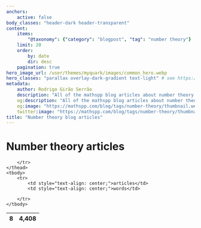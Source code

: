 ```yaml
---
anchors:
    active: false
body_classes: "header-dark header-transparent"
content:
    items:
        "@taxonomy": {"category": "blogpost", "tag": "number theory"}
    limit: 20
    order:
        by: date
        dir: desc
    pagination: true
hero_image_url: /user/themes/myquark/images/common_hero.webp
hero_classes: "parallax overlay-dark-gradient text-light" # see https://demo.getgrav.org/blog-skeleton/blog/hero-classes
metadata:
    author: Rodrigo Girão Serrão
    description: "All of the mathspp blog articles about number theory."
    og:description: "All of the mathspp blog articles about number theory."
    og:image: "https://mathspp.com/blog/tags/number-theory/thumbnail.webp"
    twitter:image: "https://mathspp.com/blog/tags/number-theory/thumbnail.webp"
title: "Number theory blog articles"
---
```


# Number theory articles


<table class="stats-table">
    <thead>
        <tr>
            <th style="text-align: center;">8</th>
            <th style="text-align: center;">4,408</th>
            
        </tr>
    </thead>
    <tbody>
        <tr>
            <td style="text-align: center;">articles</td>
            <td style="text-align: center;">words</td>
            
        </tr>
    </tbody>
</table>